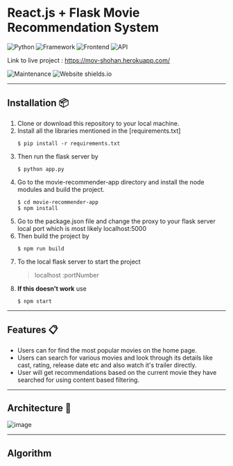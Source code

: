 # React.js + Flask Movie Recommendation System

![Python](https://img.shields.io/badge/Python-3.9.6-blueviolet) ![Framework](https://img.shields.io/badge/Framework-Flask-red) ![Frontend](https://img.shields.io/badge/Frontend-React-green) ![API](https://img.shields.io/badge/API-TMDB-fcba03)

Link to live project : https://mov-shohan.herokuapp.com/

![Maintenance](https://img.shields.io/badge/maintained-yes-green.svg) ![Website shields.io](https://img.shields.io/badge/website-up-yellow)

---

## Installation 📦

1. Clone or download this repository to your local machine.
2. Install all the libraries mentioned in the [requirements.txt]
    ```shell
    $ pip install -r requirements.txt
    ```
3. Then run the flask server by
    ```shell
    $ python app.py
    ```
4. Go to the movie-recommender-app directory and install the node modules and build the project.
    ```shell
    $ cd movie-recommender-app
    $ npm install
    ```
5. Go to the package.json file and change the proxy to your flask server local port which is most likely localhost:5000
6. Then build the project by
    ```shell
    $ npm run build
    ```
7. To the local flask server to start the project
    > localhost :portNumber
9. **If this doesn't work** use 
    ```shell
    $ npm start
    ```
   

---

## Features 📋

-   Users can for find the most popular movies on the home page.
-   Users can search for various movies and look through its details like cast, rating, release date etc and also watch it's trailer directly.
-   User will get recommendations based on the current movie they have searched for using content based filtering.

---

## Architecture :page_facing_up:

![image](https://user-images.githubusercontent.com/74367889/170507933-fabe5dcc-52a0-476f-8650-c454a433bc48.png)

---

## Algorithm

